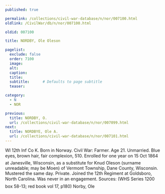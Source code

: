 ```yaml
---
published: true

permalink: /collections/civil-war-database/n/nor/007100.html
oldlink: /CivilWar/db/n/nor/007100.html

oldid: 007100

title: NORDBY, Ole Oleson

pagelist:
  exclude: false
  order: 7100
  image: 
  alt:
  caption:
  title:
  subtitle:      # Defaults to page subtitle
  teaser:

category: 
  - N 
  - NOR

previous:
  title: NORDBY, O.
  url: /collections/civil-war-database/n/nor/007099.html  
next:
  title: NORDBYE, Ole A.
  url: /collections/civil-war-database/n/nor/007101.html   
---
```

WI 12th Inf Co K. Born in Norway. Civil War: Farmer. Age 21. Unmarried. Blue eyes, brown hair, fair complexion, 5&#146;10&#148;. Enrolled for one year on 15 Oct 1864 at Janesville, Wisconsin, as a substitute for Knud Oleson (surname unreadable; may be Moen) of Vermont Township, Dane County, Wisconsin. Mustered the same day. Private. Joined the 12th Regiment at Goldsboro, North Carolina. &#147;Was never in an engagement.&#148; Sources: (WHS Series 1200 box 58-13; red book vol 17, p180) &#147;Norby, Ole&#148;